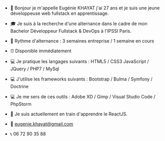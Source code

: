 - 👋 Bonjour je m'appelle Eugénie KHAYAT j'ai 27 ans et je suis une jeune développeuse web fullstack en apprentissage.
- 🎓 Je suis à la recherche d'une alternance dans le cadre de mon Bachelor Développeur Fullstack & DevOps à l'IPSSI Paris.
- 📅 Rythme d'alternance : 3 semaines entreprise / 1 semaine en cours
- ⏰ Disponible immédiatement
- 💻 Je pratique les langages suivants : HTML5 / CSS3 JavaScript / JQuery / PHP7 / MySql
- 💻 J'utilise les frameworks suivants : Bootstrap / Bulma / Symfony / Doctrine
- 💻 Je me sers de ces outils : Adobe XD / Gimp / Visual Studio Code / PhpStorm
- 💪 Je suis actuellement en train d'apprendre le ReactJS.



- 📧 eugenie.khayat@gmail.com
- 📞 06 72 90 35 88
